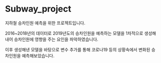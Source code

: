 # Subway_project

지하철 승차인원 예측을 위한 프로젝트입니다.

2016~2018년의 데이터로 2019년도의 승차인원을 예측하는 모델을 1차적으로 생성해내어
승차인원에 영향을 주는 요인을 파악하였습니다.

이후 생성해낸 모델을 바탕으로 변수 추가를 통해 코로나19 등의 상황속에서 변화된 승차인원을 예측해보았습니다.
